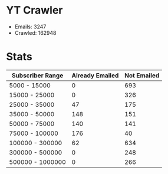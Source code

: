 # YT Crawler
- Emails: 3247
- Crawled: 162948

# Stats
| Subscriber Range  | Already Emailed | Not Emailed |
|-------|-------|-------|
| 5000 - 15000 | 0 | 693 |
| 15000 - 25000 | 0 | 326 |
| 25000 - 35000 | 47 | 175 |
| 35000 - 50000 | 148 | 151 |
| 50000 - 75000 | 140 | 141 |
| 75000 - 100000 | 176 | 40 |
| 100000 - 300000 | 62 | 634 |
| 300000 - 500000 | 0 | 248 |
| 500000 - 1000000 | 0 | 266 |
